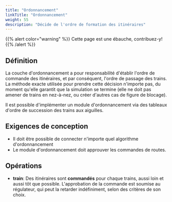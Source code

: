 ```yaml
---
title: "Ordonnancement"
linkTitle: "Ordonnancement"
weight: 55
description: "Décide de l'ordre de formation des itinéraires"
---
```


{{% alert color="warning" %}}
Cette page est une ébauche, contribuez-y!
{{% /alert %}}


## Définition

La couche d'ordonnancement a pour responsabilité d'établir l'ordre de commande des itinéraires, et par conséquent, l'ordre de passage des trains.
La méthode exacte utilisée pour prendre cette décision n'importe pas, du moment qu'elle garantit que la simulation se termine (elle ne doit pas amener de trains en nez-à-nez, ou créer d'autres cas de figure de blocage).

Il est possible d'implémenter un module d'ordonnancement via des tableaux d'ordre de succession des trains aux aiguilles.

## Exigences de conception

- Il doit être possible de connecter n'importe quel algorithme d'ordonnancement
- Le module d'ordonnancement doit approuver les commandes de routes.

## Opérations

- **train**: Des itinéraires sont **commandés** pour chaque trains, aussi loin et aussi tôt que possible. L'approbation de la commande est soumise au régulateur, qui peut la retarder indéfiniment, selon des critères de son choix.
